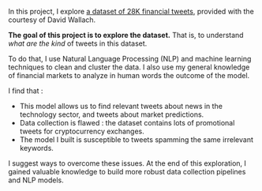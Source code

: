 In this project, I explore [a dataset of 28K financial tweets](https://www.kaggle.com/davidwallach/financial-tweets/data), provided with the courtesy of David Wallach.

**The goal of this project is to explore the dataset.** That is, to understand _what are the kind_ of tweets in this dataset. 

To do that, I use Natural Language Processing (NLP) and machine learning techniques to clean and cluster the data. I also use my general knowledge of financial markets to analyze in human words the outcome of the model. 

I find that :
- This model allows us to find relevant tweets about news in the technology sector, and tweets about market predictions.
- Data collection is flawed : the dataset contains lots of promotional tweets for cryptocurrency exchanges.
- The model I built is susceptible to tweets spamming the same irrelevant keywords. 

I suggest ways to overcome these issues. At the end of this exploration, I gained valuable knowledge to build more robust data collection pipelines and NLP models.
